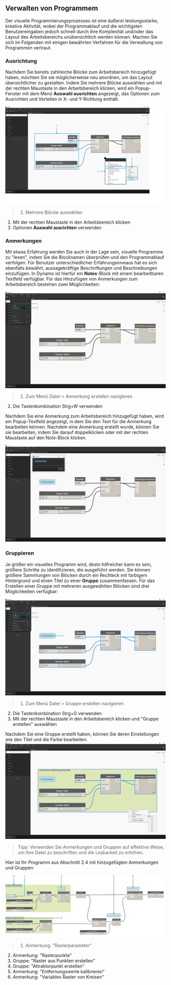 

## Verwalten von Programmem

Der visuelle Programmierungsprozesses ist eine äußerst leistungsstarke, kreative Aktivität, wobei der Programmablauf und die wichtigsten Benutzereingaben jedoch schnell durch ihre Komplexität und/oder das Layout des Arbeitsbereichs unübersichtlich werden können. Machen Sie sich im Folgenden mit einigen bewährten Verfahren für die Verwaltung von Programmen vertraut.

### Ausrichtung

Nachdem Sie bereits zahlreiche Blöcke zum Arbeitsbereich hinzugefügt haben, möchten Sie sie möglicherweise neu anordnen, um das Layout übersichtlicher zu gestalten. Indem Sie mehrere Blöcke auswählen und mit der rechten Maustaste in den Arbeitsbereich klicken, wird ein Popup-Fenster mit dem Menü **Auswahl ausrichten** angezeigt, das Optionen zum Ausrichten und Verteilen in X- und Y-Richtung enthält.

![Ausrichten](images/3-4/00-Align.jpg)

> 1. Mehrere Blöcke auswählen
2. Mit der rechten Maustaste in den Arbeitsbereich klicken
3. Optionen **Auswahl ausrichten** verwenden

### Anmerkungen

Mit etwas Erfahrung werden Sie auch in der Lage sein, visuelle Programme zu "lesen", indem Sie die Blocknamen überprüfen und den Programmablauf verfolgen. Für Benutzer unterschiedlicher Erfahrungsniveaus hat es sich ebenfalls bewährt, aussagekräftige Beschriftungen und Beschreibungen einzufügen. In Dynamo ist hierfür ein **Notes**-Block mit einem bearbeitbaren Textfeld verfügbar. Für das Hinzufügen von Anmerkungen zum Arbeitsbereich bestehen zwei Möglichkeiten:

![Anmerkungen](images/3-4/01-Notes01.jpg)

> 1. Zum Menü Datei > Anmerkung erstellen navigieren
2. Die Tastenkombination Strg+W verwenden

Nachdem Sie eine Anmerkung zum Arbeitsbereich hinzugefügt haben, wird ein Popup-Textfeld angezeigt, in dem Sie den Text für die Anmerkung bearbeiten können. Nachdem eine Anmerkung erstellt wurde, können Sie sie bearbeiten, indem Sie darauf doppelklicken oder mit der rechten Maustaste auf den Note-Block klicken.

![Anmerkungen bearbeiten](images/3-4/02-Notes02.jpg)

### Gruppieren

Je größer ein visuelles Programm wird, desto hilfreicher kann es sein, größere Schritte zu identifizieren, die ausgeführt werden. Sie können größere Sammlungen von Blöcken durch ein Rechteck mit farbigem Hintergrund und einen Titel zu einer **Gruppe** zusammenfassen. Für das Erstellen einer Gruppe mit mehreren ausgewählten Blöcken sind drei Möglichkeiten verfügbar:

![Gruppen](images/3-4/04-Groups01.jpg)

> 1. Zum Menü Datei > Gruppe erstellen navigieren
2. Die Tastenkombination Strg+G verwenden
3. Mit der rechten Maustaste in den Arbeitsbereich klicken und "Gruppe erstellen" auswählen

Nachdem Sie eine Gruppe erstellt haben, können Sie deren Einstellungen wie den Titel und die Farbe bearbeiten. ![Gruppeneinstellungen](images/3-4/05-Groups02.jpg)

> Tipp: Verwenden Sie Anmerkungen und Gruppen auf effektive Weise, um Ihre Datei zu beschriften und die Lesbarkeit zu erhöhen.

Hier ist Ihr Programm aus Abschnitt 2.4 mit hinzugefügten Anmerkungen und Gruppen:

![Gruppierung – Beispiel](images/3-4/03-Groups00.jpg)

> 1. Anmerkung: "Rasterparameter"
2. Anmerkung: "Rasterpunkte"
3. Gruppe: "Raster aus Punkten erstellen"
4. Gruppe: "Attraktorpunkt erstellen"
5. Anmerkung: "Entfernungswerte kalibrieren"
6. Anmerkung: "Variables Raster von Kreisen"

